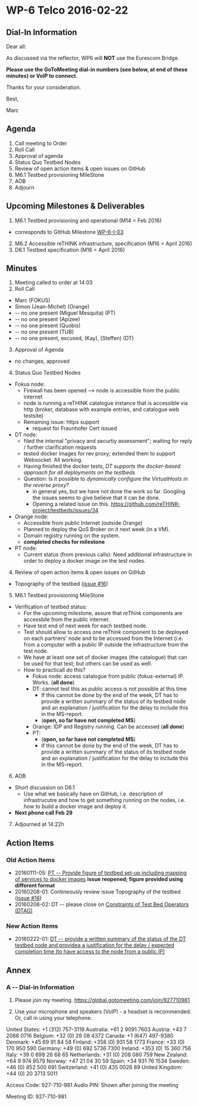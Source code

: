 # WP-6 Telco 2016-02-22

## Dial-In Information

Dear all:

As discussed via the reflector, WP6 will **NOT** use the Eurescom Bridge.

**Please use the GoToMeeting dial-in numbers (see below, at end of these minutes) or VoIP to connect.**

Thanks for your consideration. 

Best,

Marc



## Agenda

1. Call meeting to Order
2. Roll Call
3. Approval of agenda 
4. Status Quo Testbed Nodes
5. Review of open action items & open issues on GitHub
6. M6.1 Testbed provisioning MileStone
7. AOB
8. Adjourn

## Upcoming Milestones & Deliverables

1. M6.1 Testbed provisioning and operational (M14 = Feb 2016)
  * corresponds to GitHub Milestone [WP-6-I-03](https://github.com/reTHINK-project/testbeds/milestones/WP-6-I-03:%20%20Initial%20set-up%20of%20testbed%20nodes)
2. M6.2 Accessible reTHINK infrastructure, specification (M16 = April 2016)
3. D6.1 Testbed specification (M16 = April 2016)

## Minutes

1. Meeting called to order at 14:03
2. Roll Call
  * Marc (FOKUS)
  * Simon (Jean-Michel) (Orange)
  * -- no one present (Miguel Mesquita) (PT)
  * -- no one present (Apizee)
  * -- no one present (Quobis)
  * -- no one present (TUB)
  * -- no one present, excused, (Kay), (Steffen) (DT)
3. Approval of Agenda
 * no changes, approved
4. Status Quo Testbed Nodes
 * Fokus node:
   * Firewall has been opened --> node is accessible from the public internet
   * node is running a reTHINK catalogue instance that is accessible via http (broker, database with example entries, and catalogue web testsite)
   * Remaining issue:  https support
     * request for Fraunhofer Cert issued
 * DT node:
   * filed the internal "privacy and securtiy assessment"; waiting for reply / further clarification requests
   * tested docker images for rev proxy; extended them to support Websocket.  All working.
   * Having finished the docker tests, *DT supports the docker-based approach for all deployments on the testbeds*
   * Question: Is it possible to *dynamically configure the VirtualHosts in the reverse proxy*?
     * in general yes, but we have not done the work so far.  Googling the issues seems to give believe that it can be done.
     * Opening a related issue on this. https://github.com/reTHINK-project/testbeds/issues/34
 * Orange node:
   * Accessible from public Internet (outside Orange)
   * Planned to deploy the QoS Broker on it next week (in a VM).
   * Domain registry running on the system. 
   * **completed checks for milestone**
 * PT node:
   * Current status (from previous calls):  Need additional infrastructure in order to deploy a docker image on the test nodes.  

4. Review of open action items & open issues on GitHub
 * Topography of the testbed ([issue #16](https://github.com/reTHINK-project/testbeds/issues/16))
5. M6.1 Testbed provisioning MileStone
 * Verification of testbed status:
   * For the upcoming milestone, assure that *reThink* components are accessbile from the public internet.  
   * Have test end of next week for each testbed node.
    * Test should allow to access one reThink component to be deployed on each partners' node and to be accessed from the Internet (i.e. from a computer with a public IP outside the infrastructure from the test node.
    * We have at least one set of docker images (the catalogue) that can be used for that test; but others can be used as well.
    * How to practicall do this?
      * Fokus node: access catalogue from public (fokus-external) IP. Works. (**all done**)
      * DT: cannot test this as public access is not possible at this time
        * If this cannot be done by the end of the week, DT has to provide a written summary of the status of its testbed node and an explanation / justification for the delay to include this in the MS-report.
        *  (**open, so far have not completed MS**)
      * Orange: IDP and Registry running.  Can be accessed (**all done**)
      * PT: 
        * (**open, so far have not completed MS**)
        * If this cannot be done by the end of the week, DT has to provide a written summary of the status of its testbed node and an explanation / justification for the delay to include this in the MS-report. 
      

6. AOB
 * Short discussion on D6.1
   * Use what we basically have on GitHub, i.e. description of infrastrucutre and how to get something running on the nodes, i.e. how to build a docker image and deploy it. 
 * **Next phone call Feb 29**
7. Adjourned at 14:22h

## Action Items

### Old Action Items
* 20160111-05: [PT -- Provide figure of testbed set-up including mapping of services to docker images](https://github.com/reTHINK-project/testbeds/issues/26) **issue reopened; figure provided using different format**
* 20160208-01:  Contineously review issue Topography of the testbed ([issue #16](https://github.com/reTHINK-project/testbeds/issues/16))
* 20160208-02:  DT -- please close on [Constraints of Test Bed Operators (DTAG)](https://github.com/reTHINK-project/testbeds/issues/7)
 
### New Action Items
 * 20160222-01:  [DT -- provide a written summary of the status of the DT testbed node and providea a justification for the delay / expected completion time (to have access to the node from a public IP)](https://github.com/reTHINK-project/testbeds/issues/35)


## Annex

### A -- Dial-in Information

1.  Please join my meeting.
https://global.gotomeeting.com/join/927710981

2.  Use your microphone and speakers (VoIP) - a headset is recommended. Or, call in using your telephone.

United States: +1 (312) 757-3119
Australia: +61 2 9091 7603
Austria: +43 7 2088 0716
Belgium: +32 (0) 28 08 4372
Canada: +1 (647) 497-9380
Denmark: +45 69 91 84 58
Finland: +358 (0) 931 58 1773
France: +33 (0) 170 950 590
Germany: +49 (0) 692 5736 7300
Ireland: +353 (0) 15 360 756
Italy: +39 0 699 26 68 65
Netherlands: +31 (0) 208 080 759
New Zealand: +64 9 974 9579
Norway: +47 21 04 30 59
Spain: +34 931 76 1534
Sweden: +46 (0) 852 500 691
Switzerland: +41 (0) 435 0026 89
United Kingdom: +44 (0) 20 3713 5011

Access Code: 927-710-981
Audio PIN: Shown after joining the meeting

Meeting ID: 927-710-981

